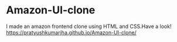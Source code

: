 # Amazon-UI-clone
I made an amazon frontend clone using HTML and CSS.Have a look!
https://pratyushkumarjha.github.io/Amazon-UI-clone/
